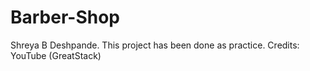 # Barber-Shop
Shreya B Deshpande.
This project has been done as practice.
Credits: YouTube (GreatStack)

